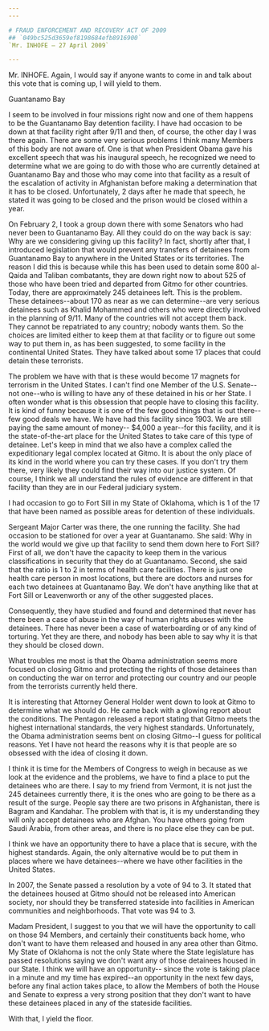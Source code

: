 ```yaml
---
---

# FRAUD ENFORCEMENT AND RECOVERY ACT OF 2009
## `049bc525d3659ef8198684efb8916900`
`Mr. INHOFE — 27 April 2009`

---
```



Mr. INHOFE. Again, I would say if anyone wants to come in and talk 
about this vote that is coming up, I will yield to them.
















 Guantanamo Bay


I seem to be involved in four missions right now and one of them 
happens to be the Guantanamo Bay detention facility. I have had 
occasion to be down at that facility right after 9/11 and then, of 
course, the other day I was there again. There are some very serious 
problems I think many Members of this body are not aware of. One is 
that when President Obama gave his excellent speech that was his 
inaugural speech, he recognized we need to determine what we are going 
to do with those who are currently detained at Guantanamo Bay and those 
who may come into that facility as a result of the escalation of 
activity in Afghanistan before making a determination that it has to be 
closed. Unfortunately, 2 days after he made that speech, he stated it 
was going to be closed and the prison would be closed within a year.

On February 2, I took a group down there with some Senators who had 
never been to Guantanamo Bay. All they could do on the way back is say: 
Why are we considering giving up this facility? In fact, shortly after 
that, I introduced legislation that would prevent any transfers of 
detainees from Guantanamo Bay to anywhere in the United States or its 
territories. The reason I did this is because while this has been used 
to detain some 800 al-Qaida and Taliban combatants, they are down right 
now to about 525 of those who have been tried and departed from Gitmo 
for other countries. Today, there are approximately 245 detainees left. 
This is the problem. These detainees--about 170 as near as we can 
determine--are very serious detainees such as Khalid Mohammed and 
others who were directly involved in the planning of 9/11. Many of the 
countries will not accept them back. They cannot be repatriated to any 
country; nobody wants them. So the choices are limited either to keep 
them at that facility or to figure out some way to put them in, as has 
been suggested, to some facility in the continental United States. They 
have talked about some 17 places that could detain these terrorists.

The problem we have with that is these would become 17 magnets for 
terrorism in the United States. I can't find one Member of the U.S. 
Senate--not one--who is willing to have any of these detained in his or 
her State. I often wonder what is this obsession that people have to 
closing this facility. It is kind of funny because it is one of the few 
good things that is out there--few good deals we have. We have had this 
facility since 1903. We are still paying the same amount of money--
$4,000 a year--for this facility, and it is the state-of-the-art place 
for the United States to take care of this type of detainee. Let's keep 
in mind that we also have a complex called the expeditionary legal 
complex located at Gitmo. It is about the only place of its kind in the 
world where you can try these cases. If you don't try them there, very 
likely they could find their way into our justice system. Of course, I 
think we all understand the rules of evidence are different in that 
facility than they are in our Federal judiciary system.

I had occasion to go to Fort Sill in my State of Oklahoma, which is 1 
of the 17 that have been named as possible areas for detention of these 
individuals.

Sergeant Major Carter was there, the one running the facility. She 
had occasion to be stationed for over a year at Guantanamo. She said: 
Why in the world would we give up that facility to send them down here 
to Fort Sill? First of all, we don't have the capacity to keep them in 
the various classifications in security that they do at Guantanamo. 
Second, she said that the ratio is 1 to 2 in terms of health care 
facilities. There is just one health care person in most locations, but 
there are doctors and nurses for each two detainees at Guantanamo Bay. 
We don't have anything like that at Fort Sill or Leavenworth or any of 
the other suggested places.

Consequently, they have studied and found and determined that never 
has there been a case of abuse in the way of human rights abuses with 
the detainees. There has never been a case of waterboarding or of any 
kind of torturing. Yet they are there, and nobody has been able to say 
why it is that they should be closed down.

What troubles me most is that the Obama administration seems more 
focused on closing Gitmo and protecting the rights of those detainees 
than on conducting the war on terror and protecting our country and our 
people from the terrorists currently held there.

It is interesting that Attorney General Holder went down to look at 
Gitmo to determine what we should do. He came back with a glowing 
report about the conditions. The Pentagon released a report stating 
that Gitmo meets the highest international standards, the very highest 
standards. Unfortunately, the Obama administration seems bent on 
closing Gitmo--I guess for political reasons. Yet I have not heard the 
reasons why it is that people are so obsessed with the idea of closing 
it down.

I think it is time for the Members of Congress to weigh in because as 
we look at the evidence and the problems, we have to find a place to 
put the detainees who are there. I say to my friend from Vermont, it is 
not just the 245 detainees currently there, it is the ones who are 
going to be there as a result of the surge. People say there are two 
prisons in Afghanistan, there is Bagram and Kandahar. The problem with 
that is, it is my understanding they will only accept detainees who are 
Afghan. You have others going from Saudi Arabia, from other areas, and 
there is no place else they can be put.

I think we have an opportunity there to have a place that is secure, 
with the highest standards. Again, the only alternative would be to put 
them in places where we have detainees--where we have other facilities 
in the United States.

In 2007, the Senate passed a resolution by a vote of 94 to 3. It 
stated that the detainees housed at Gitmo should not be released into 
American society, nor should they be transferred stateside into 
facilities in American communities and neighborhoods. That vote was 94 
to 3.

Madam President, I suggest to you that we will have the opportunity 
to call on those 94 Members, and certainly their constituents back 
home, who don't want to have them released and housed in any area other 
than Gitmo. My State of Oklahoma is not the only State where the State 
legislature has passed resolutions saying we don't want any of those 
detainees housed in our State. I think we will have an opportunity--
since the vote is taking place in a minute and my time has expired--an 
opportunity in the next few days, before any final action takes place, 
to allow the Members of both the House and Senate to express a very 
strong position that they don't want to have these detainees placed in 
any of the stateside facilities.

With that, I yield the floor.
